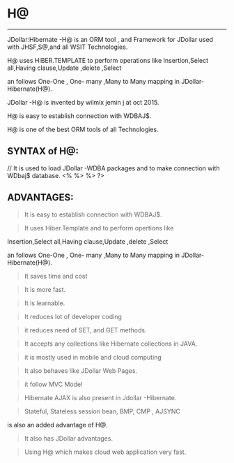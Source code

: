 # H@
----

JDollar:Hibernate  -H@    is  an ORM   tool ,  and  Framework  for  JDollar  used   with  JHSF,S@,and all  WSIT Technologies.

H@  uses   HIBER.TEMPLATE  to  perform  operations  like Insertion,Select  all,Having  clause,Update  ,delete  ,Select  

an  follows  One-One ,  One- many  ,Many  to Many  mapping   in   JDollar-Hibernate(H@).

JDollar -H@ is  invented by  wilmix   jemin  j   at  oct   2015.

H@  is   easy  to  establish  connection   with  WDBAJ$.

H@  is  one  of   the  best   ORM  tools  of  all  Technologies.



SYNTAX  of  H@:
---------------



<?H@

@HRemote  //  It  is  used  to load  H@ packages

<JDollar-WDBA> //  It  is    used   to  load   JDollar  -WDBA  packages

and  to make  connection  with  WDbaj$  database.

<%

<!  H@  template and   Oops   Logic  !>

%>

%>
?>





ADVANTAGES:
----------

>  It  is    easy   to  establish  connection  with  WDBAJ$.

>  It  uses   Hiber.Template  and   to  perform   opertions  like 

Insertion,Select  all,Having  clause,Update  ,delete  ,Select  

an  follows  One-One ,  One- many  ,Many  to Many  mapping   in   JDollar-Hibernate(H@).

>  It  saves   time   and   cost

>   It  is   more   fast.

>  It  is  learnable.

> It  reduces   lot  of  developer  coding

> it  reduces   need   of  SET,  and  GET  methods.

>  It  accepts  any  collections   like  Hibernate  collections  in JAVA.

>  it  is  mostly  used  in  mobile   and   cloud  computing

>  It   also behaves   like  JDollar  Web Pages.

>  it  follow  MVC  Model  

>  Hibernate   AJAX   is also   present   in  Jdollar -Hibernate.

>  Stateful,  Stateless  session bean,  BMP,  CMP  ,  AJSYNC

is    also   an  added   advantage  of   H@.

>  It  also   has   JDollar  advantages.

> Using  H@  which  makes   cloud  web application  very   fast.












